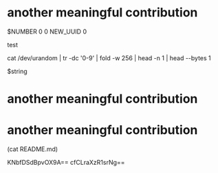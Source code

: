 # another meaningful contribution
$NUMBER
0
0
NEW_UUID
0


test

cat /dev/urandom | tr -dc '0-9' | fold -w 256 | head -n 1 | head --bytes 1


$string
# another meaningful contribution
# another meaningful contribution
(cat README.md)



KNbfDSdBpvOX9A==
cfCLraXzR1srNg==

